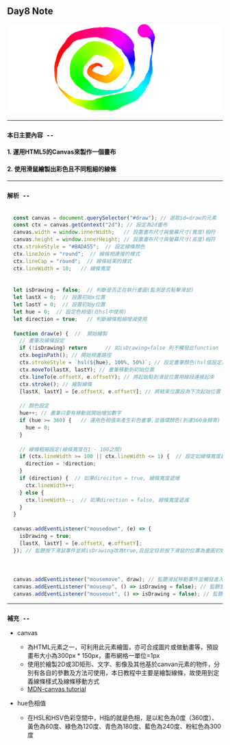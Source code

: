 ## **Day8 Note**

<div align=center><img src="fun_with_html5_canvas.png" width=800></div>

---
### `本日主要內容 --`
#### 1. 運用HTML5的Canvas來製作一個畫布
#### 2. 使用滑鼠繪製出彩色且不同粗細的線條

---


### `解析 --`

```js

  const canvas = document.querySelector("#draw"); // 選取id=draw的元素
  const ctx = canvas.getContext("2d"); // 設定為2d畫布
  canvas.width = window.innerWidth;   // 設置畫布尺寸與螢幕尺寸(寬度)相符 
  canvas.height = window.innerHeight; // 設置畫布尺寸與螢幕尺寸(高度)相符
  ctx.strokeStyle = "#BADA55";  // 設定線條顏色
  ctx.lineJoin = "round";  // 線條相連接的樣式
  ctx.lineCap = "round";  // 線條結束的樣式
  ctx.lineWidth = 10;   // 線條寬度


  let isDrawing = false;  // 判斷是否正在執行畫圖(監測是否點擊滑鼠)
  let lastX = 0;  // 設置初始x位置 
  let lastY = 0;  // 設置初始y位置
  let hue = 0;  // 設定色相值(在hsl中使用)
  let direction = true;   // 判斷線條粗細增減使用

  function draw(e) {  //  開始繪製
    // 畫筆及線條設定
    if (!isDrawing) return      // 如isDrawing=false 則不觸發此function     
    ctx.beginPath(); // 開始規畫路徑
    ctx.strokeStyle = `hsl(${hue}, 100%, 50%)`; // 設定畫筆顏色(hsl值設定為變數hue)
    ctx.moveTo(lastX, lastY); // 畫筆移動到初始位置
    ctx.lineTo(e.offsetX, e.offsetY); // 將起始點到滑鼠位置用線段連接起來
    ctx.stroke(); // 繪製線條
    [lastX, lastY] = [e.offsetX, e.offsetY]; // 將結束位置設為下次起始位置

    // 顏色設定
    hue++; // 畫筆只要有移動就開始增加數字
    if (hue >= 360) {   // 運用色相值來產生彩色畫筆,並循環顏色(到達360後歸零)
      hue = 0;
    }

    // 線條粗細設定(線條寬度在1 - 100之間)
    if (ctx.lineWidth >= 100 || ctx.lineWidth <= 1) {  // 設定如線條寬度超過100或小於1時, direction設定為false
      direction = !direction;
    }
    if (direction) {  // 如果direciton = true, 線條寬度遞增
      ctx.lineWidth++;
    } else {
      ctx.lineWidth--;  // 如果direction = false, 線條寬度遞減
    }
  }

  canvas.addEventListener("mousedown", (e) => {
    isDrawing = true;
    [lastX, lastY] = [e.offsetX, e.offsetY];
  }); // 監聽按下滑鼠事件並將isDrawing改為true,且設定目前按下滑鼠的位置為畫圖初始位置



  canvas.addEventListener("mousemove", draw); // 監聽滑鼠移動事件並觸發進入draw()
  canvas.addEventListener("mouseup", () => isDrawing = false); // 監聽放開滑鼠事件並將isDrawing設回false
  canvas.addEventListener("mouseout", () => isDrawing = false); // 監聽滑鼠移出事件並將isDrawing設回false


```



---

### **`補充 --`**
* canvas
  * 為HTML元素之一，可利用此元素繪圖，亦可合成圖片或做動畫等，預設畫布大小為300px * 150px，畫布網格一單位=1px
  * 使用於繪製2D或3D矩形、文字、影像及其他基於canvan元素的物件，分別有各自的參數及方法可使用，本日教程中主要是繪製線條，故使用到定義線條樣式及線條移動方式
  * [MDN-canvas tutorial](https://developer.mozilla.org/en-US/docs/Web/API/Canvas_API/Tutorial)

* hue色相值
  * 在HSL和HSV色彩空間中，H指的就是色相，是以紅色為0度（360度）、黃色為60度、綠色為120度、青色為180度、藍色為240度、粉紅色為300度

